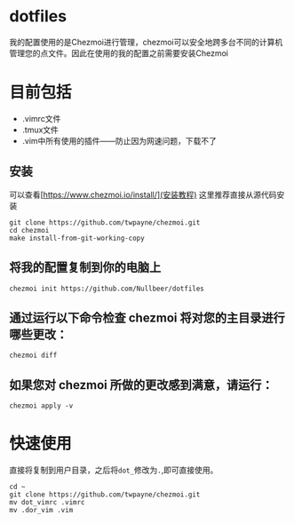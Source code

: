 # dotfiles
我的配置使用的是Chezmoi进行管理，chezmoi可以安全地跨多台不同的计算机管理您的点文件。因此在使用的我的配置之前需要安装Chezmoi

# 目前包括
  * .vimrc文件
  * .tmux文件
  * .vim中所有使用的插件——防止因为网速问题，下载不了

## 安装
可以查看[https://www.chezmoi.io/install/](安装教程)
这里推荐直接从源代码安装
```
git clone https://github.com/twpayne/chezmoi.git
cd chezmoi
make install-from-git-working-copy
```

## 将我的配置复制到你的电脑上
`chezmoi init https://github.com/Nullbeer/dotfiles`

## 通过运行以下命令检查 chezmoi 将对您的主目录进行哪些更改：
`chezmoi diff`

## 如果您对 chezmoi 所做的更改感到满意，请运行：
`chezmoi apply -v`

# 快速使用
直接将复制到用户目录，之后将`dot_`修改为`.`,即可直接使用。
```
cd ~
git clone https://github.com/twpayne/chezmoi.git
mv dot_vimrc .vimrc
mv .dor_vim .vim
```

